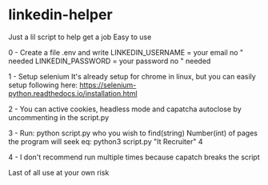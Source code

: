 # linkedin-helper

Just a lil script to help get a job
Easy to use

0 - Create a file .env and write LINKEDIN_USERNAME = your email no " needed
                                LINKEDIN_PASSWORD = your password no " needed

1 - Setup selenium
  It's already setup for chrome in linux, but you can easily setup
  following here: https://selenium-python.readthedocs.io/installation.html

2 - You can active cookies, headless mode and capatcha autoclose by uncommenting in the script.py

3 - Run: python script.py who you wish to find(string) Number(int) of pages the program will seek
          eq: python3 script.py "It Recruiter" 4

4 - I don't recommend run multiple times because capatch breaks the script

Last of all use at your own risk
